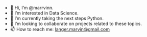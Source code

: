 - 👋 Hi, I’m @marrvinn.
- 👀 I’m interested in Data Science.
- 🌱 I’m currently taking the next steps Python.
- 💞️ I’m looking to collaborate on projects related to these topics.
- 📫 How to reach me: langer.marvin@gmail.com

<!---
marrvinn/marrvinn is a ✨ special ✨ repository because its `README.md` (this file) appears on your GitHub profile.
You can click the Preview link to take a look at your changes.
--->
